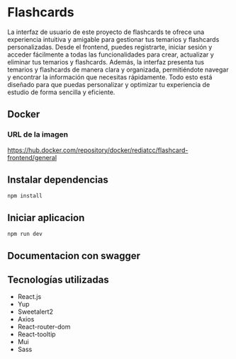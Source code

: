 # Flashcards

La interfaz de usuario de este proyecto de flashcards te ofrece una experiencia intuitiva y amigable para gestionar tus temarios y flashcards personalizadas. Desde el frontend, puedes registrarte, iniciar sesión y acceder fácilmente a todas las funcionalidades para crear, actualizar y eliminar tus temarios y flashcards. Además, la interfaz presenta tus temarios y flashcards de manera clara y organizada, permitiéndote navegar y encontrar la información que necesitas rápidamente. Todo esto está diseñado para que puedas personalizar y optimizar tu experiencia de estudio de forma sencilla y eficiente.

## Docker

### URL de la imagen

https://hub.docker.com/repository/docker/rediatcc/flashcard-frontend/general

## Instalar dependencias

`npm install`

## Iniciar aplicacion

`npm run dev`

## Documentacion con swagger

## Tecnologías utilizadas
- React.js
- Yup
- Sweetalert2
- Axios
- React-router-dom
- React-tooltip
- Mui
- Sass
